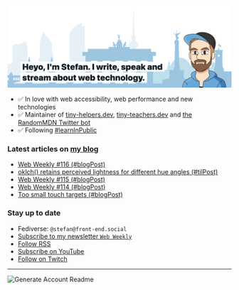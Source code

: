 <img alt="Heyo, I'm Stefan. I write and speak about web technology." src="https://raw.githubusercontent.com/stefanjudis/stefanjudis/main/screenshot.png">

- ✅ In love with web accessibility, web performance and new technologies
- ✅ Maintainer of [tiny-helpers.dev](https://tiny-helpers.dev), [tiny-teachers.dev](https://tiny-teachers.dev/) and [the RandomMDN Twitter bot](https://twitter.com/randomMDN)
- ✅ Following [#learnInPublic](https://www.stefanjudis.com/today-i-learned/)
### Latest articles on [my blog](https://www.stefanjudis.com)

<!-- BLOG-POST-LIST:START -->
- [Web Weekly #116 &lpar;#blogPost&rpar;](https://www.stefanjudis.com/blog/web-weekly-116/)
- [oklch&lpar;&rpar; retains perceived lightness for different hue angles &lpar;#tilPost&rpar;](https://www.stefanjudis.com/today-i-learned/oklch-perceived-lightness/)
- [Web Weekly #115 &lpar;#blogPost&rpar;](https://www.stefanjudis.com/blog/web-weekly-115/)
- [Web Weekly #114 &lpar;#blogPost&rpar;](https://www.stefanjudis.com/blog/web-weekly-114/)
- [Too small touch targets &lpar;#blogPost&rpar;](https://www.stefanjudis.com/blog/too-small-touch-targets/)
<!-- BLOG-POST-LIST:END -->

### Stay up to date

- Fediverse: `@stefan@front-end.social`
- [Subscribe to my newsletter `Web Weekly`](https://webweekly.email/)
- [Follow RSS](https://www.stefanjudis.com/feeds/)
- [Subscribe on YouTube](https://youtube.com/c/stefanjudis)
- [Follow on Twitch](https://www.twitch.tv/stefanjudis)

---

![Generate Account Readme](https://github.com/stefanjudis/stefanjudis/workflows/Generate%20Account%20Readme/badge.svg)
